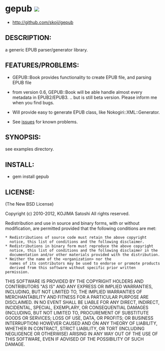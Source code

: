 # gepub [<img src="https://secure.travis-ci.org/skoji/gepub.png" />](http://travis-ci.org/skoji/gepub)

* http://github.com/skoji/gepub

## DESCRIPTION:

a generic EPUB parser/generator library.

## FEATURES/PROBLEMS:

* GEPUB::Book provides functionality to create EPUB file, and parsing EPUB file
* from version 0.6, GEPUB::Book will be able handle almost every metadata in EPUB2/EPUB3.
  .. but is still beta version. Please inform me when you find bugs.
* Will provide easy to generate EPUB class, like Nokogiri::XML::Generator.

* See [issues](https://github.com/skoji/gepub/issues/) for known problems.

## SYNOPSIS:

see examples directory.

## INSTALL:

* gem install gepub

## LICENSE:

(The New BSD License)

Copyright (c) 2010-2012, KOJIMA Satoshi
All rights reserved.

Redistribution and use in source and binary forms, with or without
modification, are permitted provided that the following conditions are met:

    * Redistributions of source code must retain the above copyright
      notice, this list of conditions and the following disclaimer.
    * Redistributions in binary form must reproduce the above copyright
      notice, this list of conditions and the following disclaimer in the
      documentation and/or other materials provided with the distribution.
    * Neither the name of the <organization> nor the
      names of its contributors may be used to endorse or promote products
      derived from this software without specific prior written permission.

THIS SOFTWARE IS PROVIDED BY THE COPYRIGHT HOLDERS AND CONTRIBUTORS "AS IS" AND
ANY EXPRESS OR IMPLIED WARRANTIES, INCLUDING, BUT NOT LIMITED TO, THE IMPLIED
WARRANTIES OF MERCHANTABILITY AND FITNESS FOR A PARTICULAR PURPOSE ARE
DISCLAIMED. IN NO EVENT SHALL <COPYRIGHT HOLDER> BE LIABLE FOR ANY
DIRECT, INDIRECT, INCIDENTAL, SPECIAL, EXEMPLARY, OR CONSEQUENTIAL DAMAGES
(INCLUDING, BUT NOT LIMITED TO, PROCUREMENT OF SUBSTITUTE GOODS OR SERVICES;
LOSS OF USE, DATA, OR PROFITS; OR BUSINESS INTERRUPTION) HOWEVER CAUSED AND
ON ANY THEORY OF LIABILITY, WHETHER IN CONTRACT, STRICT LIABILITY, OR TORT
(INCLUDING NEGLIGENCE OR OTHERWISE) ARISING IN ANY WAY OUT OF THE USE OF THIS
SOFTWARE, EVEN IF ADVISED OF THE POSSIBILITY OF SUCH DAMAGE.

